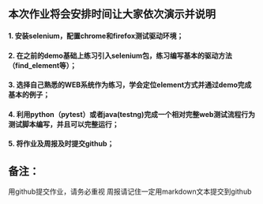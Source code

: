 ## 本次作业将会安排时间让大家依次演示并说明

#### 1. 安装selenium，配置chrome和firefox测试驱动环境；

#### 2. 在之前的demo基础上练习引入selenium包，练习编写基本的驱动方法（find_element等）；

#### 3. 选择自己熟悉的WEB系统作为练习，学会定位element方式并通过demo完成基本的例子；

#### 4. 利用python（pytest）或者java(testng)完成一个相对完整web测试流程行为测试脚本编写，并且可以完整运行；

#### 5. 将作业及周报及时提交github；


## 备注：
用github提交作业，请务必重视
周报请记住一定用markdown文本提交到github
